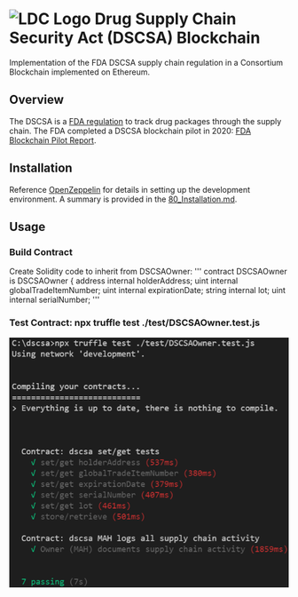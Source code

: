 # ![LDC Logo](doc/99_images/LDC_32_32.ico) Drug Supply Chain Security Act (DSCSA) Blockchain

Implementation of the FDA DSCSA supply chain regulation in a Consortium Blockchain implemented on Ethereum.

## Overview

The DSCSA is a [FDA regulation](https://www.fda.gov/drugs/drug-supply-chain-security-act-dscsa/drug-supply-chain-security-act-law-and-policies) to track drug packages through the supply chain.  The FDA completed a DSCSA blockchain pilot in 2020: [FDA Blockchain Pilot Report](https://www.ibm.com/downloads/cas/9V2LRYG5).

## Installation

Reference [OpenZeppelin](https://docs.openzeppelin.com/learn/) for details in setting up the development environment. A summary is provided in the [80_Installation.md](doc/80_Installation.md).

## Usage

### Build Contract

Create Solidity code to inherit from DSCSAOwner:
'''
contract DSCSAOwner is DSCSAOwner {
    address internal  holderAddress;
    uint    internal  globalTradeItemNumber;
    uint    internal  expirationDate;
    string  internal  lot;
    uint    internal  serialNumber;
'''
### Test Contract: npx truffle test ./test/DSCSAOwner.test.js

![Testing Output](doc/99_images/README/Testing_Output.png)

